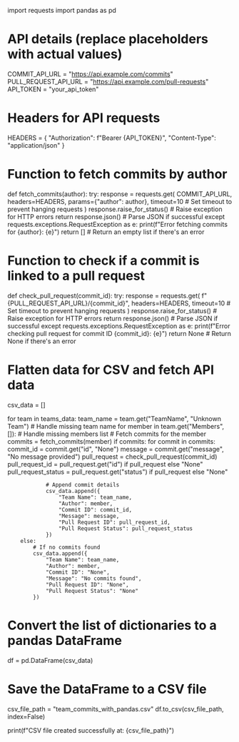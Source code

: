 import requests
import pandas as pd


# API details (replace placeholders with actual values)
COMMIT_API_URL = "https://api.example.com/commits"
PULL_REQUEST_API_URL = "https://api.example.com/pull-requests"
API_TOKEN = "your_api_token"

# Headers for API requests
HEADERS = {
    "Authorization": f"Bearer {API_TOKEN}",
    "Content-Type": "application/json"
}

# Function to fetch commits by author
def fetch_commits(author):
    try:
        response = requests.get(
            COMMIT_API_URL,
            headers=HEADERS,
            params={"author": author},
            timeout=10  # Set timeout to prevent hanging requests
        )
        response.raise_for_status()  # Raise exception for HTTP errors
        return response.json()  # Parse JSON if successful
    except requests.exceptions.RequestException as e:
        print(f"Error fetching commits for {author}: {e}")
        return []  # Return an empty list if there's an error

# Function to check if a commit is linked to a pull request
def check_pull_request(commit_id):
    try:
        response = requests.get(
            f"{PULL_REQUEST_API_URL}/{commit_id}",
            headers=HEADERS,
            timeout=10  # Set timeout to prevent hanging requests
        )
        response.raise_for_status()  # Raise exception for HTTP errors
        return response.json()  # Parse JSON if successful
    except requests.exceptions.RequestException as e:
        print(f"Error checking pull request for commit ID {commit_id}: {e}")
        return None  # Return None if there's an error

# Flatten data for CSV and fetch API data
csv_data = []

for team in teams_data:
    team_name = team.get("TeamName", "Unknown Team")  # Handle missing team name
    for member in team.get("Members", []):  # Handle missing members list
        # Fetch commits for the member
        commits = fetch_commits(member)
        if commits:
            for commit in commits:
                commit_id = commit.get("id", "None")
                message = commit.get("message", "No message provided")
                pull_request = check_pull_request(commit_id)
                pull_request_id = pull_request.get("id") if pull_request else "None"
                pull_request_status = pull_request.get("status") if pull_request else "None"
                
                # Append commit details
                csv_data.append({
                    "Team Name": team_name,
                    "Author": member,
                    "Commit ID": commit_id,
                    "Message": message,
                    "Pull Request ID": pull_request_id,
                    "Pull Request Status": pull_request_status
                })
        else:
            # If no commits found
            csv_data.append({
                "Team Name": team_name,
                "Author": member,
                "Commit ID": "None",
                "Message": "No commits found",
                "Pull Request ID": "None",
                "Pull Request Status": "None"
            })

# Convert the list of dictionaries to a pandas DataFrame
df = pd.DataFrame(csv_data)

# Save the DataFrame to a CSV file
csv_file_path = "team_commits_with_pandas.csv"
df.to_csv(csv_file_path, index=False)

print(f"CSV file created successfully at: {csv_file_path}")
